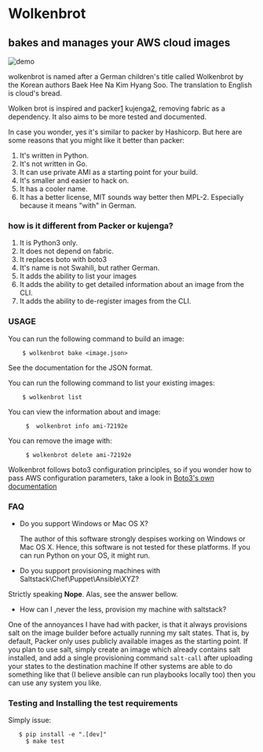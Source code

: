 # Wolkenbrot

## bakes and manages your AWS cloud images
![demo](https://github.com/oz123/wolkenbrot/blob/master/docs/demo.gif?raw=true)

wolkenbrot is named after a German children's title called Wolkenbrot by
the Korean authors Baek Hee Na Kim Hyang Soo. The translation to English is
cloud's bread.

Wolken brot is inspired and packer[1] kujenga[2], removing fabric as a
dependency. It also aims to be more tested and documented.

In case you wonder, yes it's similar to packer by Hashicorp.
But here are some reasons that you might like it better than packer:

1. It's written in Python.
2. It's not written in Go.
3. It can use private AMI as a starting point for your build.
4. It's smaller and easier to hack on.
5. It has a cooler name.
6. It has a better license, MIT sounds way better then MPL-2. Especially because it means "with" in German.

### how is it different from Packer or kujenga?

1. It is Python3 only.
2. It does not depend on fabric.
3. It replaces boto with boto3
4. It's name is not Swahili, but rather German.
5. It adds the ability to list your images
6. It adds the ability to get detailed information about an image from the CLI.
7. It adds the ability to de-register images from the CLI.

[1]: https://github.com/macd/kujenga
[2]: https://www.packer.io/

### USAGE

You can run the following command to build an image:

```
    $ wolkenbrot bake <image.json>
```

See the documentation for the JSON format.

You can run the following command to list your existing images:

```
    $ wolkenbrot list
```

You can view the information about and image:

```
	 $  wolkenbrot info ami-72192e
```

You can remove the image with:

```
	 $ wolkenbrot delete ami-72192e
```

Wolkenbrot follows boto3 configuration principles, so if you wonder how to
pass AWS configuration parameters, take a look in [Boto3's own documentation][2]

[3]: http://boto3.readthedocs.io/en/latest/guide/configuration.html

### FAQ

 * Do you support Windows or Mac OS X?

   The author of this software strongly despises working on Windows or
	 Mac OS X. Hence, this software is not tested for these platforms.
	 If you can run Python on your OS, it might run.

 * Do you support provisioning machines with Saltstack\Chef\Puppet\Ansible\XYZ?

  Strictly speaking **Nope**. Alas, see the answer bellow.

 * How can I ,never the less, provision my machine with saltstack?

 One of the annoyances I have had with packer, is that it always provisions salt
 on the image builder before actually running my salt states.
 That is, by default, Packer only uses publicly available images as the starting point.
 If you plan to use salt, simply create an image which already contains salt installed,
 and add a single provisioning command `salt-call` after uploading your states to the destination machine
 If other systems are able to do something like that (I believe ansible can run playbooks locally too) then
 you can use any system you like.


### Testing and Installing the test requirements

Simply issue:

```
   $ pip install -e ".[dev]"
	 $ make test
```

